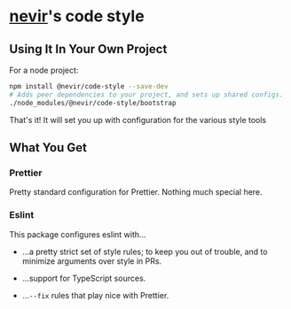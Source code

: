 # [nevir](https://github.com/nevir)'s code style

## Using It In Your Own Project

For a node project:

```sh
npm install @nevir/code-style --save-dev
# Adds peer dependencies to your project, and sets up shared configs.
./node_modules/@nevir/code-style/bootstrap
```

That's it! It will set you up with configuration for the various style tools

## What You Get

### Prettier

Pretty standard configuration for Prettier. Nothing much special here.

### Eslint

This package configures eslint with…

* …a pretty strict set of style rules; to keep you out of trouble, and to minimize arguments over style in PRs.

* …support for TypeScript sources.

* …`--fix` rules that play nice with Prettier.
